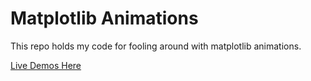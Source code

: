 # Matplotlib Animations

This repo holds my code for fooling around with matplotlib animations.

[Live Demos Here](https://zgul.de/stats/)
